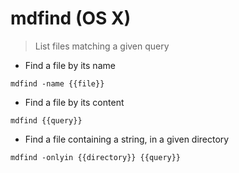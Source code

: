# mdfind (OS X)

> List files matching a given query

- Find a file by its name

`mdfind -name {{file}}`

- Find a file by its content

`mdfind {{query}}`

- Find a file containing a string, in a given directory

`mdfind -onlyin {{directory}} {{query}}`
